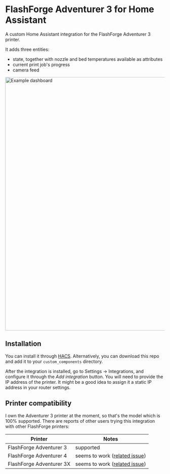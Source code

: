 # FlashForge Adventurer 3 for Home Assistant

A custom Home Assistant integration for the FlashForge Adventurer 3 printer.

It adds three entities:

- state, together with nozzle and bed temperatures available as attributes
- current print job's progress
- camera feed

<img src="https://raw.githubusercontent.com/modrzew/hass-flashforge-adventurer-3/master/example.png" alt="Example dashboard" width="800"/>

## Installation

You can install it through [HACS](https://hacs.xyz/). Alternatively, you can
download this repo and add it to your `custom_components` directory.

After the integration is installed, go to Settings -> Integrations, and
configure it through the _Add integration_ button. You will need to provide the
IP address of the printer. It might be a good idea to assign it a static IP
address in your router settings.

## Printer compatibility

I own the Adventurer 3 printer at the moment, so that's the model which is 100%
supported. There are reports of other users trying this integration with other
FlashForge printers:

| Printer | Notes |
| - | - |
| FlashForge Adventurer 3 | supported |
| FlashForge Adventurer 4 | seems to work ([related issue](https://github.com/modrzew/hass-flashforge-adventurer-3/issues/1)) |
| FlashForge Adventurer 3X | seems to work ([related issue](https://github.com/modrzew/hass-flashforge-adventurer-3/issues/2)) |
